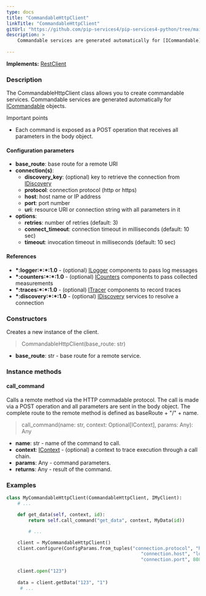 ```yaml
---
type: docs
title: "CommandableHttpClient"
linkTitle: "CommandableHttpClient"
gitUrl: "https://github.com/pip-services4/pip-services4-python/tree/main/pip-services4-http-python"
description: >
    Commandable services are generated automatically for [ICommandable](../../../rpc/commands/icommandable)
   
---
```


**Implements:** [RestClient](../../clients/rest_client)

### Description

The CommandableHttpClient class allows you to create commandable services. Commandable services are generated automatically for [ICommandable](../../../rpc/commands/icommandable) objects.

Important points

- Each command is exposed as a POST operation that receives all parameters in the body object.

#### Configuration parameters

- **base_route**: base route for a remote URI
- **connection(s)**:           
    - **discovery_key**: (optional) key to retrieve the connection from [IDiscovery](../../../config/connect/idiscovery)
    - **protocol**: connection protocol (http or https)
    - **host**: host name or IP address
    - **port**: port number
    - **uri**: resource URI or connection string with all parameters in it
- **options**:
    - **retries**: number of retries (default: 3)
    - **connect_timeout**: connection timeout in milliseconds (default: 10 sec)
    - **timeout**: invocation timeout in milliseconds (default: 10 sec)


#### References

- **\*:logger:\*:\*:1.0** - (optional) [ILogger](../../../observability/log/ilogger) components to pass log messages
- **\*:counters:\*:\*:1.0** - (optional) [ICounters](../../../observability/count/icounters) components to pass collected measurements
- **\*:traces:\*:\*:1.0** - (optional) [ITracer](../../../observability/trace/itracer) components to record traces
- **\*:discovery:\*:\*:1.0** - (optional) [IDiscovery](../../../config/connect/idiscovery) services to resolve a connection




### Constructors
Creates a new instance of the client.

> CommandableHttpClient(base_route: str)

- **base_route**: str - base route for a remote service.



### Instance methods

#### call_command
Calls a remote method via the HTTP commadable protocol. The call is made via a POST operation and all parameters are sent in the body object. The complete route to the remote method is defined as baseRoute + "/" + name.

> call_command(name: str, context: Optional[IContext], params: Any): Any

- **name**: str - name of the command to call.
- **context**: [IContext](../../../components/context/icontext) - (optional) a context to trace execution through a call chain.
- **params**: Any - command parameters.
- **returns**: Any - result of the command.


### Examples

```python
class MyCommandableHttpClient(CommandableHttpClient, IMyClient):
    # ...

    def get_data(self, context, id):
        return self.call_command("get_data", context, MyData(id))

        # ...

    client = MyCommandableHttpClient()
    client.configure(ConfigParams.from_tuples("connection.protocol", "http",
                                                 "connection.host", "localhost",
                                                 "connection.port", 8080))
                                                 
    client.open("123")
    
    data = client.getData("123", "1")
     # ...
```
